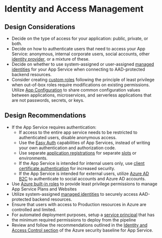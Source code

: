# Identity and Access Management
## Design Considerations
- Decide on the type of access for your application: public, private, or both.
- Decide on how to authenticate users that need to access your App Service: anonymous, internal corporate users, social accounts, other [identity provider](https://docs.microsoft.com/en-us/azure/app-service/overview-managed-identity?tabs=dotnet), or a mixture of these.
- Decide on whether to use system-assigned or user-assigned [managed identities](https://docs.microsoft.com/en-us/azure/app-service/overview-managed-identity?tabs=dotnet) for your App Service when connecting to AAD-protected backend resources.
- Consider creating [custom roles](https://docs.microsoft.com/en-us/azure/active-directory/roles/custom-create) following the principle of least privilege when out-of-box roles require modifications on existing permissions. Utilize [App Configuration](https://docs.microsoft.com/en-us/azure/architecture/solution-ideas/articles/appconfig-key-vault) to share common configuration values between applications, microservices, and serverless applications that are not passwords, secrets, or keys.
## Design Recommendations
- If the App Service requires authentication:
    - If access to the entire app service needs to be restricted to authenticated users, disable anonymous access.
    - Use the [Easy Auth](https://docs.microsoft.com/en-us/azure/app-service/overview-authentication-authorization) capabilities of App Services, instead of writing your own authentication and authorization code.
    - Use separate [application registrations](https://docs.microsoft.com/en-us/azure/active-directory/develop/quickstart-register-app) for separate [slots](https://docs.microsoft.com/en-us/azure/app-service/deploy-staging-slots) or environments.
    - If the App Service is intended for internal users only, use [client certificate authentication](https://docs.microsoft.com/en-us/azure/app-service/deploy-staging-slots) for increased security.
    - If the App Service is intended for external users, utilize [Azure AD B2C](https://docs.microsoft.com/en-us/azure/active-directory-b2c/overview) to authenticate to social accounts and Azure AD accounts. 
- Use [Azure built-in roles](https://docs.microsoft.com/en-us/azure/role-based-access-control/built-in-roles#web-plan-contributor) to provide least privilege permissions to manage App Service Plans and Websites
- Utilize system-assigned [managed identities](https://docs.microsoft.com/en-us/azure/app-service/overview-managed-identity?tabs=dotnet) to securely access AAD-protected backend resources.
- Ensure that users with access to Production resources in Azure are controlled and limited.
- For automated deployment purposes, setup a [service principal](https://docs.microsoft.com/en-us/azure/active-directory/develop/app-objects-and-service-principals) that has the minimum required permissions to deploy from the pipeline
- Review and follow the recommendations outlined in the [Identity and Access Control section](https://docs.microsoft.com/en-us/security/benchmark/azure/baselines/app-service-security-baseline?toc=/azure/app-service/toc.json#identity-and-access-control) of the Azure security baseline for App Service.
